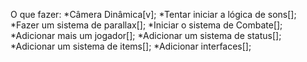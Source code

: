 O que fazer:
    *Câmera Dinâmica[v];
    *Tentar iniciar a lógica de sons[];
    *Fazer um sistema de parallax[];
    *Iniciar o sistema de Combate[];
    *Adicionar mais um jogador[];
    *Adicionar um sistema de status[];
    *Adicionar um sistema de items[];
    *Adicionar interfaces[];
